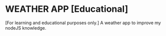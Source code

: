 # WEATHER APP [Educational]

[For learning and educational purposes only.] A weather app to improve my nodeJS knowledge.

<!-- ## Built With

- NodeJS
- JavaScript
- JSON
- YARGS
- Chalk
- Validator

### Prerequisites

Internet connection and basic computing skills.

1. [Clone the project](https://github.com/brytebee/note_app.git)

## Getting started

1. Installing the packages by running `npm install`
2. On the cmd run `node app.js [command e.g add] [option(s) e.g --title="Title" --body="Body" ]`

## Author

👤 **Atsighi Bright**

- GitHub: [@brytebee](https://github.com/brytebee)
- Twitter: [@brytebee](https://twitter.com/brytebee)
- LinkedIn: [brytebee](https://www.linkedin.com/in/brytebee)

## 🤝 Contributing

Contributions, issues, and feature requests are welcome!

Feel free to check the [issues page](https://github.com/brytebee/note_app/issues) here 😏😏.

## Show your support

Give a ⭐️ if you like this project!

## Acknowledgments

Original design idea by [Andrew Mead](https://www.udemy.com/course/the-complete-nodejs-developer-course-2/#instructor-1) and [The Complete Node.js Developer Course (3rd Edition)](https://www.udemy.com/course/the-complete-nodejs-developer-course-2/) development team.

All thank to _God Almighty_ for life.

To you for your time and star 😁

## 📝 License

This project is [MIT](./MIT.md) licensed. -->
